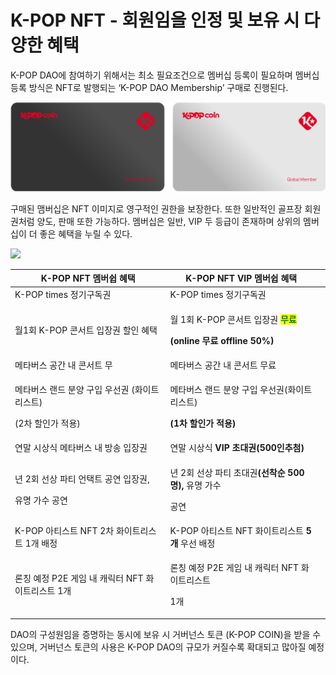 # K-POP NFT - 회원임을 인정 및 보유 시 다양한 혜택

&#x20;K-POP DAO에 참여하기 위해서는 최소 필요조건으로 멤버십 등록이 필요하며 멤버십 등록 방식은 NFT로 발행되는 ‘K-POP DAO Membership’ 구매로 진행된다.



![이미지 (예시)](<../../../../../.gitbook/assets/image (12).png>)

&#x20;구매된 맴버십은 NFT 이미지로 영구적인 권한을 보장한다. 또한 일반적인 골프장 회원권처럼 양도, 판매 또한 가능하다. 멤버십은 일반, VIP 두 등급이 존재하며 상위의 멤버십이 더 좋은 혜택을 누릴 수 있다.



![](../../../../../.gitbook/assets/kpop삽도006.png)





| K-POP NFT 멤버쉽 혜택                                    | K-POP NFT VIP 멤버쉽 혜택                                                                                                                    |   |
| --------------------------------------------------- | --------------------------------------------------------------------------------------------------------------------------------------- | - |
| K-POP times 정기구독권                                   |     K-POP times 정기구독권                                                                                                                   |   |
| 월1회 K-POP 콘서트 입장권 할인 혜택                             | <p>    월 1회 K-POP 콘서트 입장권 <mark style="color:green;"><strong>무료</strong></mark></p><p>     <strong>(online 무료 offline 50%)</strong></p> |   |
| 메타버스 공간 내 콘서트 무                                     |     메타버스 공간 내 콘서트 무료                                                                                                                    |   |
| <p>메타버스 랜드 분양 구입 우선권 (화이트리스트)</p><p>(2차 할인가 적용)</p> | <p>   메타버스 랜드 분양 구입 우선권(화이트리스트)</p><p>   <strong>(1차 할인가 적용)</strong></p>                                                               |   |
| 연말 시상식 메타버스 내 방송 입장권                                |    연말 시상식 **VIP 초대권(500인추첨)**                                                                                                           |   |
| <p>년 2회 선상 파티 언택트 공연 입장권,</p><p>유명 가수 공연</p>        | <p>   년 2회 선상 파티 초대권<strong>(선착순 500명),</strong> 유명 가수 </p><p>   공연</p>                                                                 |   |
| K-POP 아티스트 NFT 2차 화이트리스트 1개 배정                      |    K-POP 아티스트 NFT 화이트리스트 **5개** 우선 배정                                                                                                   |   |
| 론칭 예정 P2E 게임 내 캐릭터 NFT 화이트리스트 1개                    | <p>  론칭 예정 P2E 게임 내 캐릭터 NFT 화이트리스트</p><p>  1개</p>                                                                                       |   |



&#x20;DAO의 구성원임을 증명하는 동시에 보유 시 거버넌스 토큰 (K-POP COIN)을 받을 수 있으며, 거버넌스 토큰의 사용은 K-POP DAO의 규모가 커질수록 확대되고 많아질 예정이다.
